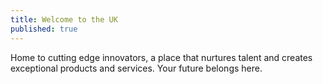 ```yaml
---
title: Welcome to the UK
published: true
---
```

Home to cutting edge innovators, a place that nurtures talent and creates exceptional products and services. Your future belongs here.
